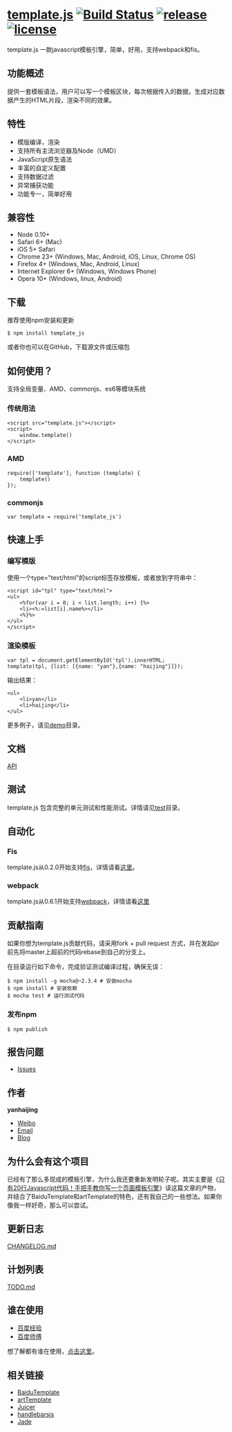 # [template.js](https://github.com/yanhaijing/template.js) [![Build Status](https://travis-ci.org/yanhaijing/template.js.svg?branch=master)](https://travis-ci.org/yanhaijing/template.js) [![release](https://img.shields.io/badge/release-v0.7.1-orange.svg)](https://github.com/yanhaijing/template.js/releases/tag/v0.7.1) [![license](https://img.shields.io/badge/license-MIT-blue.svg)](https://github.com/yanhaijing/template.js/blob/master/MIT-LICENSE.txt)

template.js 一款javascript模板引擎，简单，好用，支持webpack和fis。

## 功能概述

提供一套模板语法，用户可以写一个模板区块，每次根据传入的数据，生成对应数据产生的HTML片段，渲染不同的效果。

## 特性

- 模版编译，渲染
- 支持所有主流浏览器及Node（UMD）
- JavaScript原生语法
- 丰富的自定义配置
- 支持数据过滤
- 异常捕获功能
- 功能专一，简单好用

## 兼容性

- Node 0.10+
- Safari 6+ (Mac)
- iOS 5+ Safari
- Chrome 23+ (Windows, Mac, Android, iOS, Linux, Chrome OS)
- Firefox 4+ (Windows, Mac, Android, Linux)
- Internet Explorer 6+ (Windows, Windows Phone)
- Opera 10+ (Windows, linux, Android)

## 下载
推荐使用npm安装和更新
	
	$ npm install template_js

或者你也可以在GitHub，下载源文件或压缩包

## 如何使用？
支持全局变量、AMD、commonjs、es6等模块系统

### 传统用法
	
	<script src="template.js"></script>
	<script>
		window.template()
	</script>

### AMD

	require(['template'], function (template) {
		template()
	});

### commonjs

	var template = require('template_js')

## 快速上手

### 编写模版

使用一个type="text/html"的script标签存放模板，或者放到字符串中：

	<script id="tpl" type="text/html">
	<ul>
		<%for(var i = 0; i < list.length; i++) {%>
		<li><%:=list[i].name%></li>
		<%}%>
	</ul>
	</script>

### 渲染模板

	var tpl = document.getElementById('tpl').innerHTML;
	template(tpl, {list: [{name: "yan"},{name: "haijing"}]});

输出结果：

	<ul>
		<li>yan</li>
		<li>haijing</li>
	</ul>

更多例子，请见[demo](demo)目录。

## 文档

[API](doc/api.md)

## 测试
template.js 包含完整的单元测试和性能测试。详情请见[test](test)目录。

## 自动化
### Fis
template.js从0.2.0开始支持[fis](http://fis.baidu.com/)，详情请看[这里](https://github.com/yanhaijing/fis-parser-template)。

### webpack
template.js从0.6.1开始支持[webpack](http://webpack.github.io/)，详情请看[这里](https://github.com/yanhaijing/template-loader)

## 贡献指南

如果你想为template.js贡献代码，请采用fork + pull request 方式，并在发起pr前先将master上超前的代码rebase到自己的分支上。

在目录运行如下命令，完成验证测试编译过程，确保无误：

	$ npm install -g mocha@~2.3.4 # 安装mocha
	$ npm install # 安装依赖
	$ mocha test # 运行测试代码
	
### 发布npm
	
	$ npm publish

## 报告问题

- [Issues](https://github.com/yanhaijing/template.js/issues "report question")

## 作者

**yanhaijing**

- [Weibo](http://weibo.com/yanhaijing1234 "yanhaijing's Weibo")
- [Email](mailto:yanhaijing@yeah.net "yanhaijing's Email")
- [Blog](http://yanhaijing.com "yanhaijing's Blog")

## 为什么会有这个项目

已经有了那么多现成的模板引擎，为什么我还要重新发明轮子呢。其实主要是《[只有20行Javascript代码！手把手教你写一个页面模板引擎](http://blog.jobbole.com/56689/)》读这篇文章的产物，并结合了BaiduTemplate和artTemplate的特色，还有我自己的一些想法。如果你像我一样好奇，那么可以尝试。

## 更新日志

[CHANGELOG.md](CHANGELOG.md)

## 计划列表
[TODO.md](TODO.md)

## 谁在使用
- [百度经验](http://jingyan.baidu.com/)
- [百度师傅](http://shifu.baidu.com/)

想了解都有谁在使用，[点击这里](https://github.com/yanhaijing/template.js/issues/6)。

## 相关链接

- [BaiduTemplate](http://tangram.baidu.com/BaiduTemplate/)
- [artTemplate](https://github.com/aui/artTemplate/)
- [Juicer](http://juicer.name/)
- [handlebarsjs](http://handlebarsjs.com/)
- [Jade](http://jade-lang.com/)
